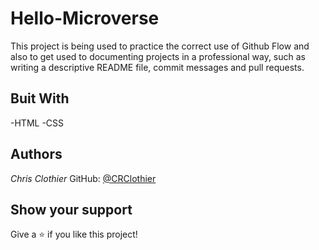 # Hello-Microverse
This project is being used to practice the correct use of Github Flow and also to get used to documenting projects in a professional way, such as writing a descriptive README file, commit messages and pull requests.

## Buit With

-HTML
-CSS

## Authors

*Chris Clothier*
GitHub: [@CRClothier](https://github.com/crclothier)

## Show your support

Give a ⭐️ if you like this project!